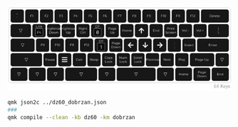 ![Layer 1 Layout](layout-latest.png)

```bash
qmk json2c ../dz60_dobrzan.json
###
qmk compile --clean -kb dz60 -km dobrzan
```